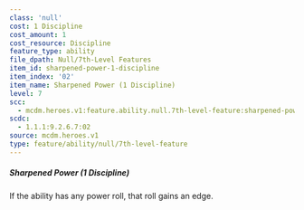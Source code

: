 ```yaml
---
class: 'null'
cost: 1 Discipline
cost_amount: 1
cost_resource: Discipline
feature_type: ability
file_dpath: Null/7th-Level Features
item_id: sharpened-power-1-discipline
item_index: '02'
item_name: Sharpened Power (1 Discipline)
level: 7
scc:
  - mcdm.heroes.v1:feature.ability.null.7th-level-feature:sharpened-power-1-discipline
scdc:
  - 1.1.1:9.2.6.7:02
source: mcdm.heroes.v1
type: feature/ability/null/7th-level-feature
---
```


##### Sharpened Power (1 Discipline)

If the ability has any power roll, that roll gains an edge.
